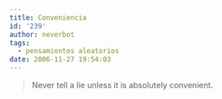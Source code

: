 ```yaml
---
title: Conveniencia
id: '239'
author: neverbot
tags:
  - pensamientos aleatorios
date: 2006-11-27 19:54:03
---
```


> Never tell a lie unless it is absolutely convenient.